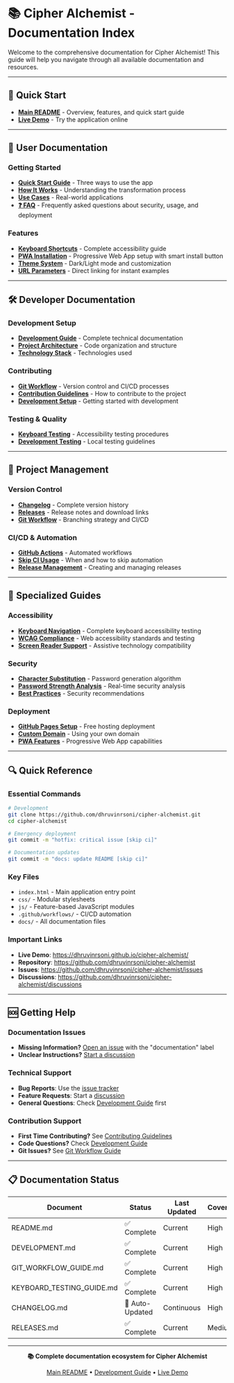 # 📚 Cipher Alchemist - Documentation Index

Welcome to the comprehensive documentation for Cipher Alchemist! This guide will help you navigate through all available documentation and resources.

---

## 🚀 **Quick Start**

- **[Main README](README.md)** - Overview, features, and quick start guide
- **[Live Demo](https://dhruvinrsoni.github.io/cipher-alchemist/)** - Try the application online

---

## 📖 **User Documentation**

### **Getting Started**
- **[Quick Start Guide](README.md#quick-start)** - Three ways to use the app
- **[How It Works](README.md#how-it-works)** - Understanding the transformation process
- **[Use Cases](README.md#use-cases)** - Real-world applications
- **[❓ FAQ](FAQ.md)** - Frequently asked questions about security, usage, and deployment

### **Features**
- **[Keyboard Shortcuts](KEYBOARD_TESTING_GUIDE.md)** - Complete accessibility guide
- **[PWA Installation](README.md#option-2-install-as-pwa)** - Progressive Web App setup with smart install button
- **[Theme System](README.md#user-experience)** - Dark/Light mode and customization
- **[URL Parameters](FAQ.md#q-can-i-share-specific-examples-with-others-using-direct-links)** - Direct linking for instant examples

---

## 🛠️ **Developer Documentation**

### **Development Setup**
- **[Development Guide](DEVELOPMENT.md)** - Complete technical documentation
- **[Project Architecture](DEVELOPMENT.md#modular-architecture)** - Code organization and structure
- **[Technology Stack](README.md#technology-stack)** - Technologies used

### **Contributing**
- **[Git Workflow](GIT_WORKFLOW_GUIDE.md)** - Version control and CI/CD processes
- **[Contribution Guidelines](README.md#contributing)** - How to contribute to the project
- **[Development Setup](DEVELOPMENT.md#local-development--testing)** - Getting started with development

### **Testing & Quality**
- **[Keyboard Testing](KEYBOARD_TESTING_GUIDE.md)** - Accessibility testing procedures
- **[Development Testing](DEVELOPMENT.md#local-development--testing)** - Local testing guidelines

---

## 🔄 **Project Management**

### **Version Control**
- **[Changelog](CHANGELOG.md)** - Complete version history
- **[Releases](RELEASES.md)** - Release notes and download links
- **[Git Workflow](GIT_WORKFLOW_GUIDE.md)** - Branching strategy and CI/CD

### **CI/CD & Automation**
- **[GitHub Actions](GIT_WORKFLOW_GUIDE.md#cicd-workflow-features)** - Automated workflows
- **[Skip CI Usage](GIT_WORKFLOW_GUIDE.md#emergency-scenarios--skip-ci)** - When and how to skip automation
- **[Release Management](GIT_WORKFLOW_GUIDE.md#release-management)** - Creating and managing releases

---

## 🎯 **Specialized Guides**

### **Accessibility**
- **[Keyboard Navigation](KEYBOARD_TESTING_GUIDE.md)** - Complete keyboard accessibility testing
- **[WCAG Compliance](KEYBOARD_TESTING_GUIDE.md)** - Web accessibility standards and testing
- **[Screen Reader Support](KEYBOARD_TESTING_GUIDE.md#screen-reader-testing)** - Assistive technology compatibility

### **Security**
- **[Character Substitution](DEVELOPMENT.md#cipher-implementation)** - Password generation algorithm
- **[Password Strength Analysis](DEVELOPMENT.md#modular-architecture)** - Real-time security analysis
- **[Best Practices](README.md#use-cases)** - Security recommendations

### **Deployment**
- **[GitHub Pages Setup](README.md#github-pages-recommended)** - Free hosting deployment
- **[Custom Domain](README.md#custom-domain-setup)** - Using your own domain
- **[PWA Features](README.md#progressive-web-app)** - Progressive Web App capabilities

---

## 🔍 **Quick Reference**

### **Essential Commands**
```bash
# Development
git clone https://github.com/dhruvinrsoni/cipher-alchemist.git
cd cipher-alchemist

# Emergency deployment
git commit -m "hotfix: critical issue [skip ci]"

# Documentation updates
git commit -m "docs: update README [skip ci]"
```

### **Key Files**
- `index.html` - Main application entry point
- `css/` - Modular stylesheets
- `js/` - Feature-based JavaScript modules
- `.github/workflows/` - CI/CD automation
- `docs/` - All documentation files

### **Important Links**
- **Live Demo**: https://dhruvinrsoni.github.io/cipher-alchemist/
- **Repository**: https://github.com/dhruvinrsoni/cipher-alchemist
- **Issues**: https://github.com/dhruvinrsoni/cipher-alchemist/issues
- **Discussions**: https://github.com/dhruvinrsoni/cipher-alchemist/discussions

---

## 🆘 **Getting Help**

### **Documentation Issues**
- **Missing Information?** [Open an issue](https://github.com/dhruvinrsoni/cipher-alchemist/issues) with the "documentation" label
- **Unclear Instructions?** [Start a discussion](https://github.com/dhruvinrsoni/cipher-alchemist/discussions)

### **Technical Support**
- **Bug Reports**: Use the [issue tracker](https://github.com/dhruvinrsoni/cipher-alchemist/issues)
- **Feature Requests**: Start a [discussion](https://github.com/dhruvinrsoni/cipher-alchemist/discussions)
- **General Questions**: Check [Development Guide](DEVELOPMENT.md) first

### **Contribution Support**
- **First Time Contributing?** See [Contributing Guidelines](README.md#contributing)
- **Code Questions?** Check [Development Guide](DEVELOPMENT.md)
- **Git Issues?** See [Git Workflow Guide](GIT_WORKFLOW_GUIDE.md)

---

## 📋 **Documentation Status**

| Document | Status | Last Updated | Coverage |
|----------|--------|--------------|----------|
| README.md | ✅ Complete | Current | High |
| DEVELOPMENT.md | ✅ Complete | Current | High |
| GIT_WORKFLOW_GUIDE.md | ✅ Complete | Current | High |
| KEYBOARD_TESTING_GUIDE.md | ✅ Complete | Current | High |
| CHANGELOG.md | 🔄 Auto-Updated | Continuous | High |
| RELEASES.md | ✅ Complete | Current | Medium |

---

<div align="center">

**📚 Complete documentation ecosystem for Cipher Alchemist**

[Main README](README.md) • [Development Guide](DEVELOPMENT.md) • [Live Demo](https://dhruvinrsoni.github.io/cipher-alchemist/)

</div>
